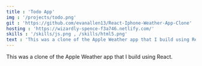 ```yaml
---
title : 'Todo App'
img : '/projects/todo.png'
git : 'https://github.com/evanallen13/React-Iphone-Weather-App-Clone'
hosting : 'https://wizardly-spence-f3a746.netlify.com/'
skills : '/skills/js.png , /skills/html5.png'
text : 'This was a clone of the Apple Weather app that I build using React.'
---
```


This was a clone of the Apple Weather app that I build using React.